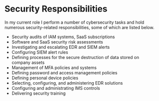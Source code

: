 # Security Responsibilities

In my current role I perform a number of cybersecurity tasks and hold numerous security-related responsibilities, some of which are listed below.

* Security audits of IAM systems, SaaS subscriptions
* Software and SaaS security risk assessments
* Investigating and escalating EDR and SIEM alerts
* Configuring SIEM alert rules
* Defining processes for the secure destruction of data stored on company assets
* Management of MFA policies and systems
* Defining password and access management policies
* Defining personal device policies
* Selecting, configuring, and administering EDR solutions
* Configuring and administrating IMS controls
* Delivering security training
